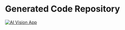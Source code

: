 # Generated Code Repository

[![AI Vision App](https://webapps.store/api/screenshot?url=https://webapps.store/p/230&maxage=1)](https://webapps.store/p/229)
